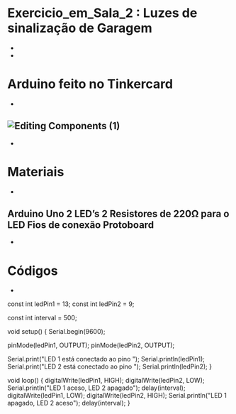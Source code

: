 # Exercicio_em_Sala_2 : Luzes de sinalização de Garagem
-
-
# Arduino feito no Tinkercard
-
![Editing Components (1)](https://github.com/user-attachments/assets/84e73e50-2e80-4ef0-bfe6-23a2306c3dea)
-
-
# Materiais
-
Arduino Uno
2 LED’s
2 Resistores de 220Ω para o LED
Fios de conexão
Protoboard
-
-
# Códigos
-
const int ledPin1 = 13;
const int ledPin2 = 9;

const int interval = 500;

void setup() {
Serial.begin(9600);

pinMode(ledPin1, OUTPUT);
pinMode(ledPin2, OUTPUT);

Serial.print("LED 1 está conectado ao pino ");
Serial.println(ledPin1);
Serial.print("LED 2 está conectado ao pino ");
Serial.println(ledPin2);
}

void loop() {
       digitalWrite(ledPin1, HIGH); 
       digitalWrite(ledPin2, LOW);
        Serial.println("LED 1 aceso, LED 2 apagado");
       delay(interval);
       digitalWrite(ledPin1, LOW);
       digitalWrite(ledPin2, HIGH);
       Serial.println("LED 1 apagado, LED 2 aceso");
       delay(interval);
  }
